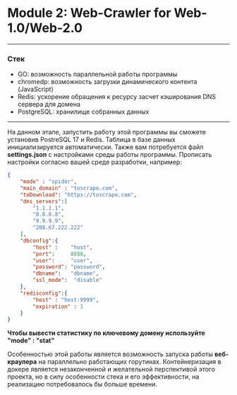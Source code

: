 # Module 2: Web-Crawler for Web-1.0/Web-2.0
---
### Стек
- GO: возможность параллельной работы программы
- chromedp: возможность загрузки динамического контента (JavaScript)
- Redis: ускорение обращения к ресурсу засчет кэширования DNS сервера для домена
- PostgreSQL: хранилище собранных данных

---

На данном этапе, запустить работу этой программы вы сможете установив PostreSQL 17 и Redis. Таблица в базе данных инициализируется автоматически.
Также вам потребуется файл **settings.json** с настройками среды работы программы. Прописать настройки согласно вашей среде разработки, например:
```json
{
    "mode" : "spider",
    "main_domain" : "toscrape.com",
    "toDownload": "https://toscrape.com",
    "dns_servers":[
        "1.1.1.1",
        "8.8.8.8",
        "9.9.9.9",
        "208.67.222.222"
    ],
    "dbconfig":{
        "host" :    "host",
        "port":     8888,
        "user":     "user",
        "password": "password",
        "dbname":   "dbname",
        "ssl_mode":  "disable"
    },
    "redisconfig":{
        "host" : "host:9999",
        "expiration" : 1
    }
}
```
**Чтобы вывести статистику по ключевому домену используйте "mode" : "stat"**


Особенностью этой работы является возможность запуска работы **веб-краулера** на параллельно работающих горутинах.
Контейнеризация в докере является незаконченной и желательной перспективой этого проекта, но в силу особенности стека и его эффективности, на реализацию потребовалось бы больше времени.